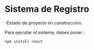 <h1>Sistema de Registro</h1>
  
-Estado de proyecto en construccion.

Para ejecutar el sistema, debes poner :

```npm install react```
